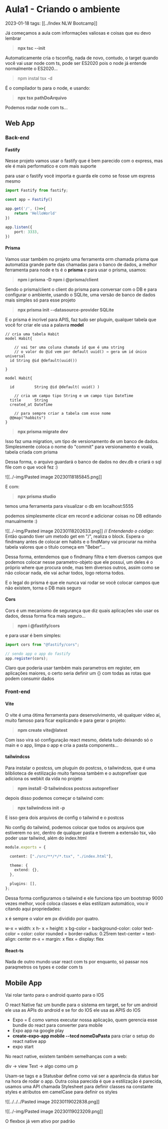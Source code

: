 # Aula1 - Criando o ambiente
2023-01-18
tags: [[../Index NLW Bootcamp]]

Já começamos a aula com informações valiosas e coisas que eu devo lembrar

> **npx tsc --init**

Automaticamente cria o tsconfig, nada de novo, contudo, o target quando você vai usar node com ts, pode ser ES2020 pois o node já entende normalmente o ES2020... 

> npm instal tsx -d

É o compilador ts para o node, e usando:

> **npx tsx pathDoArquivo**

Podemos rodar node com ts...

## Web App

### Back-end

#### Fastify

Nesse projeto vamos usar o fastify que é bem parecido com o express, mas ele é mais performatico e com mais suporte

para usar o fastify você importa e guarda ele como se fosse um express mesmo

~~~ts
import Fastify from fastify;

const app = Fastify()

app.get('/', ()=>{
	return 'HelloWorld'
})

app.listen({
	port: 3333,
})
~~~

#### Prisma

Vamos usar também no projeto uma ferramenta orm chamada prisma que automatiza grande parte das chamadas para o banco de dados, a melhor ferramenta para node e ts é o **prisma** e para usar o prisma, usamos:

> **npm i prisma -D**
> **npm i @prisma/client**

Sendo o prisma/client o client do prisma para conversar com o DB e para configurar o ambiente, usando o SQLite, uma versão de banco de dados mais simples só para esse projeto

> **npx prisma init --datasource-provider SQLite**

E o prisma é incrível para APIS, faz tudo ser pluguin, qualquer tabela que você for criar ele usa a palavra **model**

~~~prisma
// cria uma tabela Habit
model Habit{

	// vai ter uma coluna chamada id que é uma string
	// o valor do @id vem por default uuid() → gera um id único universal
  id String @id @default(uuid())

}
~~~

~~~prisma
model Habit{

  id         String @id @default( uuid() )

	// cria um campo tipo String e um campo tipo DateTime
  title      String
  created_at DateTime

	// para sempre criar a tabela com esse nome
  @@map("habbits")
}
~~~

> **npx prisma migrate dev**

Isso faz uma migration, um tipo de versionamento de um banco de dados. Simplesmente coloca o nome do "commit" para versionamento e voalá, tabela criada com prisma

Dessa forma, o arquivo guardará o banco de dados no dev.db e criará o sql file com o que você fez :)

![[../-img/Pasted image 20230118185845.png]]

E com:

> **npx prisma studio**

temos uma ferramenta para visualizar o db em localhost:5555

podemos simplesmente clicar em record e adicionar coisas no DB editando manualmente :)

![[../-img/Pasted image 20230118202633.png]]
//  *Entendendo o código*: Então quando tiver um metodo get em "/", realiza o block. Espera o findmany antes de colocar em habits e o findMany vai procurar na minha tabela valores que o título começa em "Beber"...

Dessa forma, entendemos que o findmany filtra e tem diversos campos que podemos colocar nesse parametro-objeto que ele possuí, um deles é o próprio where que procura onde, mas tem diversos outros, assim como se não colocar nada, ele vai achar todos, logo retorna todos. 

E o legal do prisma é que ele nunca vai rodar se você colocar campos que não existem, torna o DB mais seguro

#### Cors

Cors é um mecanismo de segurança que diz quais aplicações vão usar os dados, dessa forma fica mais seguro...

> **npm i @fastify/cors**

e para usar é bem simples:

~~~ts
import cors from "@fastify/cors";

// sendo app o app do fastify
app.register(cors);
~~~

Claro que poderia usar também mais parametros em register, em aplicações maiores, o certo seria definir um {} com todas as rotas que podem consumir dados



### Front-end

#### Vite

O vite é uma ótima ferramenta para desenvolvimento, vê qualquer vídeo aí, muito famoso para ficar explicando e para gerar o projeto:

> **npm create vite@latest**

Com isso vira só configuração react mesmo, deleta tudo deixando só o main e o app, limpa o app e cria a pasta components...

#### tailwindcss

Para instalar o postcss, um pluguin do postcss, o tailwindcss, que é uma bliblioteca de estilização muito famosa também e o autoprefixer que adiciona os webkit da vida no projeto

> **npm install -D tailwindcss postcss autoprefixer**

depois disso podemos começar o tailwind com:

> **npx tailwindcss init -p**

E isso gera dois arquivos de config o tailwind e o postcss 

No config do tailwind, podemos colocar que todos os arquivos que estiverem no src, dentro de qualquer pasta e tiverem a extensão tsx, vão poder usar tailwind, além do index.html

~~~ts
module.exports = {

  content: ["./src/**/*/*.tsx", "./index.html"],

  theme: {
    extend: {},
  },

  plugins: [],
};
~~~

Dessa forma configuramos o tailwind e ele funciona tipo um bootstrap 9000 vezes melhor, você coloca classes e elas estilizam automático, vou ir citando aqui propriedades:

x é sempre o valor em px dividido por quatro.

w-x = width: x
h- x = height: x
bg-color = background-color: color
text-color = color: color
rounded = border-radius: 0.25rem
text-center = text-align: center
m-x = margin: x
flex = display: flex

#### React-ts

Nada de outro mundo usar react com ts por enquanto, só passar nos paraqmetros os types e codar com ts



## Mobile App

Vai rolar tanto para o android quanto para o IOS

O react Native faz um bundle para o sistema em target, se for um android ele usa as APIs do android e se for do IOS ele usa as APIS do IOS

* Expo = É como vamos executar nossa aplicação, quem gerencia esse bundle do react para converter para mobile
* Expo app na google play
* **create-expo-app mobile --tecd nomeDaPasta** para criar o setup do react native app
* expo start 

No react native, existem também semelhanças com a web:

div → view
Text → algo como um p

Usam-se tags e a Statusbar define como vai ser a aparência da status bar na hora de rodar o app. Outra coisa parecida é que a estilização é parecida, usamos uma API chamada Stylesheet para definir classes na constante styles e atributos em camelCase para definir os styles

![[../../../Pasted image 20230119022838.png]]

![[../-img/Pasted image 20230119023209.png]]

O flexbox já vem ativo por padrão
